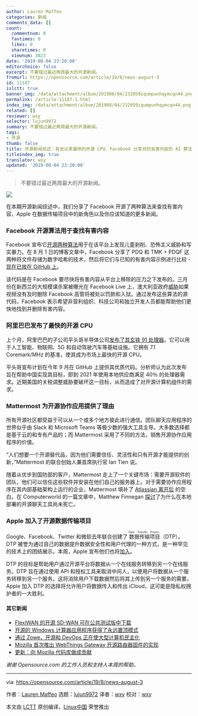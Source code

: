 ```yaml
---
author: Lauren Maffeo
categories: 新闻
comments_data: []
count:
  commentnum: 0
  favtimes: 0
  likes: 0
  sharetimes: 0
  viewnum: 3823
date: '2019-08-04 23:20:00'
editorchoice: false
excerpt: 不要错过最近两周最大的开源新闻。
fromurl: https://opensource.com/article/19/8/news-august-3
id: 11187
islctt: true
banner_img: /data/attachment/album/201908/04/232059iqumpunhqymcqn44.png
permalink: /article-11187-1.html
index_img: /data/attachment/album/201908/04/232059iqumpunhqymcqn44.png.thumb.jpg
related: []
reviewer: wxy
selector: lujun9972
summary: 不要错过最近两周最大的开源新闻。
tags:
- 开源
thumb: false
title: 开源新闻综述：有史以来最快的开源 CPU、Facebook 分享对抗有害内容的 AI 算法
titleindex_img: true
translator: wxy
updated: '2019-08-04 23:20:00'
---
```



> 
> 不要错过最近两周最大的开源新闻。
> 
> 
> 


![](/data/attachment/album/201908/04/232059iqumpunhqymcqn44.png)


在本期开源新闻综述中，我们分享了 Facebook 开源了两种算法来查找有害内容，Apple 在数据传输项目中的新角色以及你应该知道的更多新闻。


### Facebook 开源算法用于查找有害内容


Facebook 宣布它[开源两种算法](https://www.theverge.com/2019/8/1/20750752/facebook-child-exploitation-terrorism-open-source-algorithm-pdq-tmk)用于在该平台上发现儿童剥削、恐怖主义威胁和写实暴力。在 8 月 1 日的博客文章中，Facebook 分享了 PDQ 和 TMK + PDQF 这两种将文件存储为数字哈希的技术，然后将它们与已知的有害内容示例进行比较 - [现在已放在 GitHub 上](https://github.com/facebook/ThreatExchange/tree/master/hashing/tmk)。


该代码是在 Facebook 要尽快将有害内容从平台上移除的压力之下发布的。三月份在新西兰的大规模谋杀案被曝光在 Facebook Live 上，澳大利亚政府[威胁](https://www.buzzfeed.com/hannahryan/social-media-facebook-livestreaming-laws-christchurch)如果视频没有及时删除 Facebook 高管将被处以罚款和入狱。通过发布这些算法的源代码，Facebook 表示希望非营利组织、科技公司和独立开发人员都能帮助他们更快地找到并删除有害内容。


### 阿里巴巴发布了最快的开源 CPU


上个月，阿里巴巴的子公司平头哥半导体公司[发布了其玄铁 91 处理器](https://hexus.net/tech/news/cpu/133229-alibabas-16-core-risc-v-fastest-open-source-cpu-yet/)。它可以用于人工智能、物联网、5G 和自动驾驶汽车等基础设施。它拥有 7.1 Coremark/MHz 的基准，使其成为市场上最快的开源 CPU。


平头哥宣布计划在今年 9 月在 GitHub 上提供其优质代码。分析师认为此次发布旨在帮助中国实现其目标，即到 2021 年使用本地供应商满足 40％ 的处理器需求。近期美国的关税调整威胁要破坏这一目标，从而造成了对开源计算机组件的需求。


### Mattermost 为开源协作应用提供了理由


所有开源社区都受益于可以从一个或多个地方彼此进行通信。团队聊天应用程序的世界似乎由 Slack 和 Microsoft Teams 等极少数的强大工具主导。大多数选择都是基于云的和专有产品的；而 Mattermost 采用了不同的方法，销售开源协作应用程序的价值。


“人们想要一个开源替代品，因为他们需要信任、灵活性和只有开源才能提供的创新，”Mattermost 的联合创始人兼首席执行官 Ian Tien 说。


随着从优步到国防部的客户，Mattermost 走上了一个关键市场：需要开源软件的团队，他们可以信任这些软件并安装在他们自己的服务器上。对于需要协作应用程序在其内部基础架构上运行的企业，Mattermost 填补了 [Atlassian 离开后](https://lab.getapp.com/atlassian-slack-on-premise-software/) 的空白。在 Computerworld 的一篇文章中，Matthew Finnegan [探讨](https://www.computerworld.com/article/3428679/mattermost-makes-case-for-open-source-as-team-messaging-market-booms.html)了为什么在本地部署的开源聊天工具尚未死亡。


### Apple 加入了开源数据传输项目


Google、Facebook、Twitter 和微软去年联合创建了<ruby> 数据传输项目 <rt>  Data Transfer Project </rt></ruby>（DTP）。DTP 被誉为通过自己的数据提升数据安全性和用户代理的一种方式，是一种罕见的技术上的团结展示。本周，Apple 宣布他们也将[加入](https://www.techspot.com/news/81221-apple-joins-data-transfer-project-open-source-project.html)。


DTP 的目标是帮助用户通过开源平台将数据从一个在线服务转移到另一个在线服务。DTP 旨在通过使用 API 和授权工具来取消中间人，以便用户将数据从一个服务转移到另一个服务。这将消除用户下载数据然后将其上传到另一个服务的需要。Apple 加入 DTP 的选择将允许用户将数据传入和传出 iCloud，这可能是隐私权拥护者的一大胜利。


#### 其它新闻


* [FlexiWAN 的开源 SD-WAN 可在公共测试版中下载](https://www.fiercetelecom.com/telecom/flexiwan-s-open-source-sd-wan-available-for-download-public-beta-release)
* [开源的 Windows 计算器应用程序获得了永远置顶模式](https://mspoweruser.com/open-source-windows-calculator-app-to-get-always-on-top-mode/)
* [通过 Zowe，开源和 DevOps 正在使大型计算机民主化](https://siliconangle.com/2019/07/29/zowe-open-source-devops-democratizing-mainframe-computer/)
* [Mozilla 首次推出 WebThings Gateway 开源路由器固件的实现](https://venturebeat.com/2019/07/25/mozilla-debuts-webthings-gateway-open-source-router-firmware-for-turris-omnia/)
* [更新：向 Mozilla 代码库做成贡献](https://developer.mozilla.org/en-US/docs/Mozilla/Developer_guide/Introduction)


*谢谢 Opensource.com 的工作人员和主持人本周的帮助。*




---


via: <https://opensource.com/article/19/8/news-august-3>


作者：[Lauren Maffeo](https://opensource.com/users/lmaffeo) 选题：[lujun9972](https://github.com/lujun9972) 译者：[wxy](https://github.com/wxy) 校对：[wxy](https://github.com/wxy)


本文由 [LCTT](https://github.com/LCTT/TranslateProject) 原创编译，[Linux中国](https://linux.cn/) 荣誉推出